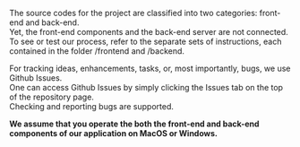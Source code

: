 The source codes for the project are classified into two categories: front-end and back-end.  
Yet, the front-end components and the back-end server are not connected.  
To see or test our process, refer to the separate sets of instructions, each contained in the folder /frontend and /backend.  

For tracking ideas, enhancements, tasks, or, most importantly, bugs, we use Github Issues.  
One can access Github Issues by simply clicking the Issues tab on the top of the repository page.  
Checking and reporting bugs are supported.

**We assume that you operate the both the front-end and back-end components of our application on MacOS or Windows.**
